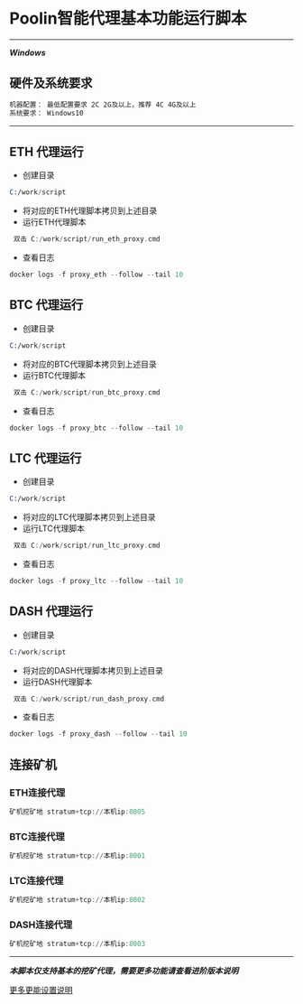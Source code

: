 # Poolin智能代理基本功能运行脚本

---

***Windows***

## 硬件及系统要求

```asm
机器配置： 最低配置要求 2C 2G及以上，推荐 4C 4G及以上
系统要求： Windows10
```

---

## ETH 代理运行

- 创建目录
  
 ```asm
 C:/work/script
```

- 将对应的ETH代理脚本拷贝到上述目录
- 运行ETH代理脚本

```asm
 双击 C:/work/script/run_eth_proxy.cmd
```

- 查看日志

```asm
docker logs -f proxy_eth --follow --tail 10
```

## BTC 代理运行

- 创建目录

 ```asm
C:/work/script
```

- 将对应的BTC代理脚本拷贝到上述目录
- 运行BTC代理脚本
  
```asm
 双击 C:/work/script/run_btc_proxy.cmd
```

- 查看日志

```asm
docker logs -f proxy_btc --follow --tail 10
```

## LTC 代理运行

- 创建目录

 ```asm
C:/work/script
```

- 将对应的LTC代理脚本拷贝到上述目录
- 运行LTC代理脚本
  
```asm
 双击 C:/work/script/run_ltc_proxy.cmd
```

- 查看日志

```asm
docker logs -f proxy_ltc --follow --tail 10
```

## DASH 代理运行

- 创建目录

 ```asm
C:/work/script
```

- 将对应的DASH代理脚本拷贝到上述目录
- 运行DASH代理脚本
  
```asm
 双击 C:/work/script/run_dash_proxy.cmd
```

- 查看日志

```asm
docker logs -f proxy_dash --follow --tail 10
```

## 连接矿机

### ETH连接代理

```asm
矿机挖矿地 stratum+tcp://本机ip:8005
```

### BTC连接代理

```asm
矿机挖矿地 stratum+tcp://本机ip:8001
```

### LTC连接代理

```asm
矿机挖矿地 stratum+tcp://本机ip:8002
```
   
### DASH连接代理

```asm
矿机挖矿地 stratum+tcp://本机ip:8003
```

---

***本脚本仅支持基本的挖矿代理，需要更多功能请查看进阶版本说明***

[更多更能设置说明](https://github.com/iblockin/Poolin-SmartAgentExplan/tree/master/further_functions)
